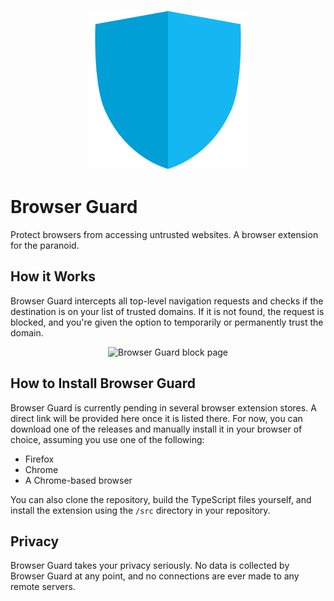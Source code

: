 <p align="center">
  <img width="256" height="256" src="/src/art/browser-guard-256.png" alt="Browser Guard Logo">
</p>

# Browser Guard
Protect browsers from accessing untrusted websites. A browser extension for the paranoid.

## How it Works
Browser Guard intercepts all top-level navigation requests and checks if the destination is on your list of trusted domains. If it is not found, the request is blocked, and you're given the option to temporarily or permanently trust the domain.

<p align="center">
  <img src="https://user-images.githubusercontent.com/3778841/128482235-e00e91b8-00f1-4bc5-be85-0e93680f1e93.png" alt="Browser Guard block page">
</p>

## How to Install Browser Guard
Browser Guard is currently pending in several browser extension stores. A direct link will be provided here once it is listed there. For now, you can download one of the releases and manually install it in your browser of choice, assuming you use one of the following:
 - Firefox
 - Chrome
 - A Chrome-based browser

You can also clone the repository, build the TypeScript files yourself, and install the extension using the `/src` directory in your repository.

## Privacy
Browser Guard takes your privacy seriously. No data is collected by Browser Guard at any point, and no connections are ever made to any remote servers.